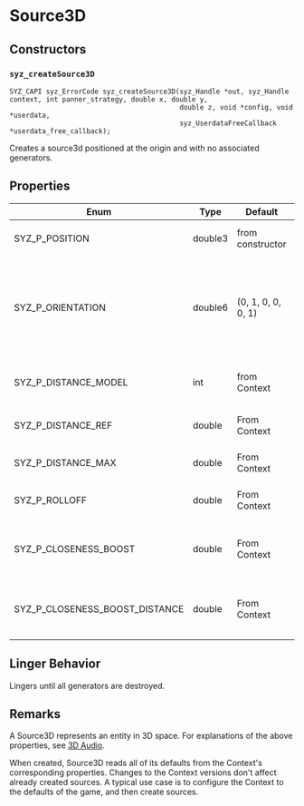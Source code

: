 # Source3D

## Constructors

### `syz_createSource3D`

```
SYZ_CAPI syz_ErrorCode syz_createSource3D(syz_Handle *out, syz_Handle context, int panner_strategy, double x, double y,
                                          double z, void *config, void *userdata,
                                          syz_UserdataFreeCallback *userdata_free_callback);
```

Creates a source3d positioned at the origin and with no associated generators.

## Properties

Enum | Type | Default | Range | Description
--- | --- | --- | --- | ---
SYZ_P_POSITION | double3 | from constructor | any | The position of the source.
SYZ_P_ORIENTATION | double6 | (0, 1, 0, 0, 0, 1) | Two packed unit vectors | The orientation of the source as `(atx, aty, atz, upx, upy, upz)`. Currently unused.
SYZ_P_DISTANCE_MODEL | int | from Context | any SYZ_DISTANCE_MODEL | The distance model for this source.
SYZ_P_DISTANCE_REF | double | From Context | value >= 0.0 | The reference distance.
SYZ_P_DISTANCE_MAX | double | From Context | value >= 0.0 | The max distance for this source.
SYZ_P_ROLLOFF | double | From Context | value >= 0.0 | The rolloff for this source.
SYZ_P_CLOSENESS_BOOST | double | From Context | any finite double | The closeness boost for this source in DB.
SYZ_P_CLOSENESS_BOOST_DISTANCE | double | From Context | value >= 0.0 | The closeness boost distance for this source.

## Linger Behavior

Lingers until all generators are destroyed.

## Remarks

A Source3D represents an entity in 3D space.  For explanations of the above
properties, see [3D Audio](../concepts/3d_audio.md).

When created, Source3D reads all of its defaults from the Context's
corresponding properties.  Changes to the Context versions don't affect already
created sources.  A typical use case is to configure the Context to the defaults
of the game, and then create sources.
